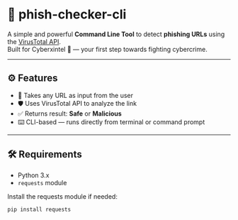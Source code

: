 # 🔐 phish-checker-cli

A simple and powerful **Command Line Tool** to detect **phishing URLs** using the [VirusTotal API](https://www.virustotal.com/).  
Built for Cyberxintel 🚀 — your first step towards fighting cybercrime.

---

## ⚙️ Features

- 🧠 Takes any URL as input from the user
- 🛡️ Uses VirusTotal API to analyze the link
- ✅ Returns result: **Safe** or **Malicious**
- ⌨️ CLI-based — runs directly from terminal or command prompt

---

## 🛠️ Requirements

- Python 3.x
- `requests` module

Install the requests module if needed:

```bash
pip install requests
